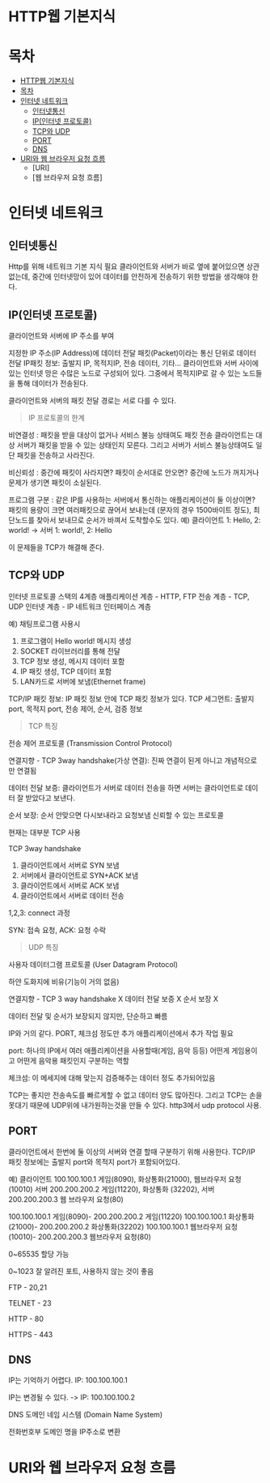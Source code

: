# HTTP웹 기본지식

# 목차
- [HTTP웹 기본지식](#http웹-기본지식)
- [목차](#목차)
- [인터넷 네트워크](#인터넷-네트워크)
    - [인터넷통신](#인터넷통신)
    - [IP(인터넷 프로토콜)](#ip인터넷-프로토콜)
    - [TCP와 UDP](#tcp와-udp)
    - [PORT](#dns)
    - [DNS](#port)
- [URI와 웹 브라우저 요청 흐름](#uri와-웹-브라우저-요청-흐름)
    - [URI]
    - [웹 브라우저 요청 흐름]


# 인터넷 네트워크

## 인터넷통신

Http를 위해 네트워크 기본 지식 필요
클라이언트와 서버가 바로 옆에 붙어있으면 상관없는데, 중간에 인터넷망이 있어 데이터를 안전하게 전송하기 위한 방법을 생각해야 한다.

## IP(인터넷 프로토콜)

클라이언트와 서버에 IP 주소를 부여

지정한 IP 주소(IP Address)에 데이터 전달
패킷(Packet)이라는 통신 단위로 데이터 전달
IP패킷 정보: 출발지 IP, 목적지IP, 전송 데이터, 기타...
클라이언트와 서버 사이에 있는 인터넷 망은 수많은 노드로 구성되어 있다.
그중에서 목적지IP로 갈 수 있는 노드들을 통해 데이터가 전송된다.

클라이언트와 서버의 패킷 전달 경로는 서로 다를 수 있다.

> IP 프로토콜의 한계

비연결성 : 패킷을 받을 대상이 없거나 서비스 불능 상태여도 패킷 전송
클라이언트는 대상 서버가 패킷을 받을 수 있는 상태인지 모른다. 그리고 서버가 서비스 불능상태여도 일단 패킷을 전송하고 사라진다.

비신뢰성 : 중간에 패킷이 사라지면? 패킷이 순서대로 안오면?
중간에 노드가 꺼지거나 문제가 생기면 패킷이 소실된다.

프로그램 구분 : 같은 IP를 사용하는 서버에서 통신하는 애플리케이션이 둘 이상이면?
패킷의 용량이 크면 여러패킷으로 끊어서 보내는데 (문자의 경우 1500바이트 정도), 최단노드를 찾아서 보내므로 순서가 바껴서 도착할수도 있다.
예) 클라이언트 1: Hello, 2: world! -> 서버 1: world!, 2: Hello

이 문제들을 TCP가 해결해 준다.

## TCP와 UDP

인터넷 프로토콜 스택의 4계층
애플리케이션 계층 - HTTP, FTP
전송 계층 - TCP, UDP
인터넷 계층 - IP
네트워크 인터페이스 계층

예) 채팅프로그램 사용시
1. 프로그램이 Hello world! 메시지 생성
2. SOCKET 라이브러리를 통해 전달
3. TCP 정보 생성, 메시지 데이터 포함
4. IP 패킷 생성, TCP 데이터 포함
5. LAN카드로 서버에 보냄(Ethernet frame)

TCP/IP 패킷 정보: IP 패킷 정보 안에 TCP 패킷 정보가 있다.
TCP 세그먼트: 출발지 port, 목적지 port, 전송 제어, 순서, 검증 정보

> TCP 특징

전송 제어 프로토콜 (Transmission Control Protocol)

연결지향 - TCP 3way handshake(가상 연결): 진짜 연결이 된게 아니고 개념적으로만 연결됨

데이터 전달 보증: 클라이언트가 서버로 데이터 전송을 하면 서버는 클라이언트로 데이터 잘 받았다고 보낸다.

순서 보장: 순서 안맞으면 다시보내라고 요청보냄
신뢰할 수 있는 프로토콜

현재는 대부분 TCP 사용

TCP 3way handshake
1. 클라이언트에서 서버로 SYN 보냄
2. 서버에서 클라이언트로 SYN+ACK 보냄
3. 클라이언트에서 서버로 ACK 보냄
4. 클라이언트에서 서버로 데이터 전송

1,2,3: connect 과정

SYN: 접속 요청, ACK: 요청 수락

> UDP 특징

사용자 데이터그램 프로토콜 (User Datagram Protocol)

하얀 도화지에 비유(기능이 거의 없음)

연결지향 - TCP 3 way handshake X
데이터 전달 보증 X
순서 보장 X

데이터 전달 및 순서가 보장되지 않지만, 단순하고 빠름


IP와 거의 같다. PORT, 체크섬 정도만 추가
애플리케이션에서 추가 작업 필요

port: 하나의 IP에서 여러 애플리케이션을 사용할때(게임, 음악 등등) 어떤게 게임용이고 어떤게 음악용 패킷인지 구분하는 역할

체크섬: 이 메세지에 대해 맞는지 검증해주는 데이터 정도 추가되어있음

TCP는 좋지만 전송속도를 빠르게할 수 없고 데이터 양도 많아진다. 그리고 TCP는 손을 못대기 때문에 UDP위에 내가원하는것을 만들 수 있다. http3에서 udp protocol 사용.

## PORT


클라이언트에서 한번에 둘 이상의 서버와 연결 할때 구분하기 위해 사용한다.
TCP/IP 패킷 정보에는 출발지 port와 목적지 port가 포함되어있다.

예) 클라이언트 100.100.100.1 게임(8090), 화상통화(21000), 웹브라우저 요청(10010)
서버 200.200.200.2 게임(11220), 화상통화 (32202), 서버 200.200.200.3 웹 브라우저 요청(80)

100.100.100.1 게임(8090)- 200.200.200.2 게임(11220)
100.100.100.1 화상통화(21000)- 200.200.200.2 화상통화(32202)
100.100.100.1 웹브라우저 요청(10010)- 200.200.200.3 웹브라우저 요청(80)

0~65535 할당 가능

0~1023 잘 알려진 포트, 사용하지 않는 것이 좋음

FTP - 20,21

TELNET - 23

HTTP - 80

HTTPS - 443

## DNS

IP는 기억하기 어렵다. IP: 100.100.100.1

IP는 변경될 수 있다. -> IP: 100.100.100.2

DNS
도메인 네임 시스템 (Domain Name System)

전화번호부
도메인 명을 IP주소로 변환

# URI와 웹 브라우저 요청 흐름